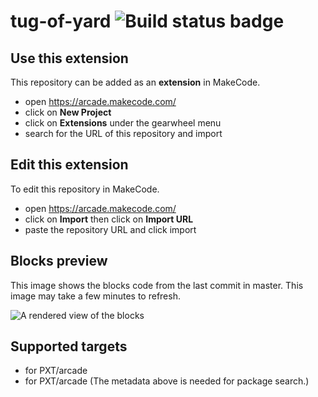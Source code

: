 # tug-of-yard ![Build status badge](https://github.com/randychs/tug-of-yard/workflows/MakeCode/badge.svg)



## Use this extension

This repository can be added as an **extension** in MakeCode.

* open https://arcade.makecode.com/
* click on **New Project**
* click on **Extensions** under the gearwheel menu
* search for the URL of this repository and import

## Edit this extension

To edit this repository in MakeCode.

* open https://arcade.makecode.com/
* click on **Import** then click on **Import URL**
* paste the repository URL and click import

## Blocks preview

This image shows the blocks code from the last commit in master.
This image may take a few minutes to refresh.

![A rendered view of the blocks](https://github.com/randychs/tug-of-yard/raw/master/.makecode/blocks.png)

## Supported targets

* for PXT/arcade
* for PXT/arcade
(The metadata above is needed for package search.)

